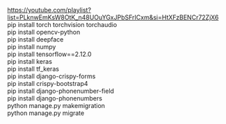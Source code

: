 https://youtube.com/playlist?list=PLknwEmKsW8OtK_n48UOuYGxJPbSFrICxm&si=HtXFzBENCr72ZjX6   
pip install torch torchvision torchaudio     
pip install opencv-python     
pip install deepface    
pip install numpy    
pip install tensorflow==2.12.0     
pip install keras    
pip install tf_keras    
pip install django-crispy-forms     
pip install crispy-bootstrap4    
pip install django-phonenumber-field  
pip install django-phonenumbers   
python manage.py makemigration   
python manage.py migrate


